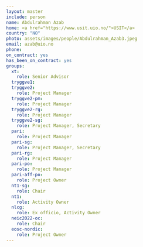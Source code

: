 ```yaml
---
layout: master
include: person
name: Abdulrahman Azab
home: <a href="https://www.usit.uio.no/">USIT</a>
country: "NO"
photo: assets/images/people/Abdulrahman_Azab3.jpeg
email: azab@uio.no
phone:
on_contract: yes
has_been_on_contract: yes
groups:
  xt:
    role: Senior Advisor
  tryggve1:
  tryggve2:
    role: Project Manager
  tryggve2-pm:
    role: Project Manager
  tryggve2-rg:
    role: Project Manager
  tryggve2-sg:
    role: Project Manager, Secretary
  pari:
    role: Project Manager
  pari-sg:
    role: Project Manager, Secretary
  pari-rg:
    role: Project Manager
  pari-po:
    role: Project Manager
  pari-aff-po:
    role: Project Owner
  nt1-sg:
    role: Chair
  nt1:
    role: Activity Owner
  nlcg:
    role: Ex officio, Activity Owner
  neic2022-oc:
    role: Chair
  eosc-nordic:
    role: Project Owner
---
```

